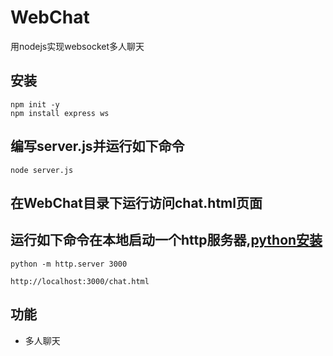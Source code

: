 # WebChat
用nodejs实现websocket多人聊天

## 安装
```
npm init -y
npm install express ws
```

## 编写server.js并运行如下命令
```
node server.js
```

## 在WebChat目录下运行访问chat.html页面
## 运行如下命令在本地启动一个http服务器,[python安装](https://blog.csdn.net/qq_34514415/article/details/80201543)
```
python -m http.server 3000

http://localhost:3000/chat.html
``` 

## 功能
- 多人聊天


